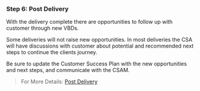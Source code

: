 <!--- Post Delivery ---> 
<!--- version 1.0 --->
<!--- State = In Review --->
<!--- file last updated: 20241022 --->

### **Step 6: Post Delivery**

With the delivery complete there are opportunities to follow up with customer through new VBDs.

Some deliveries will not raise new opportunities. In most deliveries the CSA will have discussions with customer about potential and recommended next steps to continue the clients journey.

Be sure to update the Customer Success Plan with the new opportunities and next steps, and communicate with the CSAM.

> For More Details: [Post Delivery](https://eng.ms/docs/microsoft-customer-partner-solutions-mcaps/customer-experience-and-support/asd-management/og-management/ppe-common-resource-center/shareddocuments/deliveryexcellence/post-delivery)

<!---  Update direct link with aka link --->
